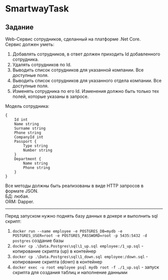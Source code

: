 # SmartwayTask

## Задание  
Web-Сервис сотрудников, сделанный на платформе .Net Core.  
Сервис должен уметь:  
1. Добавлять сотрудников, в ответ должен приходить Id добавленного сотрудника.
2. Удалять сотрудников по Id.
3. Выводить список сотрудников для указанной компании. Все доступные поля.
4. Выводить список сотрудников для указанного отдела компании. Все доступные поля.
5. Изменять сотрудника по его Id. Изменения должно быть только тех полей, которые указаны в запросе.  

Модель сотрудника:
```
{
	Id int
	Name string
	Surname string
	Phone string
	CompanyId int
	Passport {
		Type string
		Number string
	}
	Department {
		Name string
		Phone string
	}
}
```

Все методы должны быть реализованы в виде HTTP запросов в формате JSON.  
БД: любая.  
ORM: Dapper.  

---

Перед запуском нужно поднять базу данных в докере и выполнить sql скрипт:
1. ```docker run --name employee -e POSTGRES_DB=mydb -e POSTGRES_USER=root -e POSTGRES_PASSWORD=root -p 5435:5432 -d postgres``` создание базы
2. ```docker cp .\Data.Postgres\sql\1_up.sql employee:/1_up.sql``` - копирование скрипта (up) в контейнер
3. ```docker cp .\Data.Postgres\sql\1_down.sql employee:/down.sql``` - копирование скрипта (down) в контейнер
4. ```docker exec -u root employee psql mydb root -f ./1_up.sql``` - запуск скрипта для создания таблиц и наполнение данными
